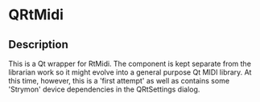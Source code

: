 QRtMidi
=====================

Description
-----------

This is a Qt wrapper for RtMidi.  The component is kept separate from the librarian work so it might evolve into a general purpose Qt MIDI library.
At this time, however, this is a 'first attempt' as well as contains some 'Strymon' device dependencies in the QRtSettings dialog.



